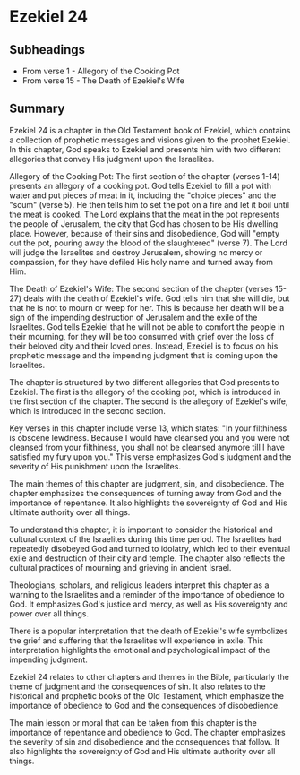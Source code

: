 # Ezekiel 24

## Subheadings

* From verse 1 - Allegory of the Cooking Pot
* From verse 15 - The Death of Ezekiel's Wife

## Summary

Ezekiel 24 is a chapter in the Old Testament book of Ezekiel, which contains a collection of prophetic messages and visions given to the prophet Ezekiel. In this chapter, God speaks to Ezekiel and presents him with two different allegories that convey His judgment upon the Israelites.

Allegory of the Cooking Pot:
The first section of the chapter (verses 1-14) presents an allegory of a cooking pot. God tells Ezekiel to fill a pot with water and put pieces of meat in it, including the "choice pieces" and the "scum" (verse 5). He then tells him to set the pot on a fire and let it boil until the meat is cooked. The Lord explains that the meat in the pot represents the people of Jerusalem, the city that God has chosen to be His dwelling place. However, because of their sins and disobedience, God will "empty out the pot, pouring away the blood of the slaughtered" (verse 7). The Lord will judge the Israelites and destroy Jerusalem, showing no mercy or compassion, for they have defiled His holy name and turned away from Him.

The Death of Ezekiel's Wife:
The second section of the chapter (verses 15-27) deals with the death of Ezekiel's wife. God tells him that she will die, but that he is not to mourn or weep for her. This is because her death will be a sign of the impending destruction of Jerusalem and the exile of the Israelites. God tells Ezekiel that he will not be able to comfort the people in their mourning, for they will be too consumed with grief over the loss of their beloved city and their loved ones. Instead, Ezekiel is to focus on his prophetic message and the impending judgment that is coming upon the Israelites.

The chapter is structured by two different allegories that God presents to Ezekiel. The first is the allegory of the cooking pot, which is introduced in the first section of the chapter. The second is the allegory of Ezekiel's wife, which is introduced in the second section.

Key verses in this chapter include verse 13, which states: "In your filthiness is obscene lewdness. Because I would have cleansed you and you were not cleansed from your filthiness, you shall not be cleansed anymore till I have satisfied my fury upon you." This verse emphasizes God's judgment and the severity of His punishment upon the Israelites.

The main themes of this chapter are judgment, sin, and disobedience. The chapter emphasizes the consequences of turning away from God and the importance of repentance. It also highlights the sovereignty of God and His ultimate authority over all things.

To understand this chapter, it is important to consider the historical and cultural context of the Israelites during this time period. The Israelites had repeatedly disobeyed God and turned to idolatry, which led to their eventual exile and destruction of their city and temple. The chapter also reflects the cultural practices of mourning and grieving in ancient Israel.

Theologians, scholars, and religious leaders interpret this chapter as a warning to the Israelites and a reminder of the importance of obedience to God. It emphasizes God's justice and mercy, as well as His sovereignty and power over all things.

There is a popular interpretation that the death of Ezekiel's wife symbolizes the grief and suffering that the Israelites will experience in exile. This interpretation highlights the emotional and psychological impact of the impending judgment.

Ezekiel 24 relates to other chapters and themes in the Bible, particularly the theme of judgment and the consequences of sin. It also relates to the historical and prophetic books of the Old Testament, which emphasize the importance of obedience to God and the consequences of disobedience.

The main lesson or moral that can be taken from this chapter is the importance of repentance and obedience to God. The chapter emphasizes the severity of sin and disobedience and the consequences that follow. It also highlights the sovereignty of God and His ultimate authority over all things.